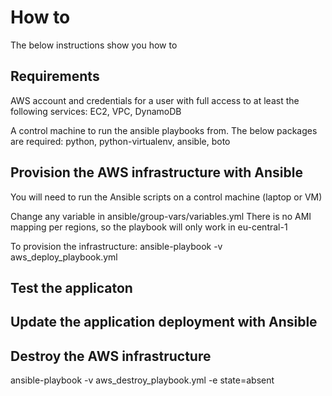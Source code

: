# How to

The below instructions show you how to

## Requirements

AWS account and credentials for a user with full access to at least the following services:
EC2, VPC, DynamoDB

A control machine to run the ansible playbooks from. The below packages are required:
python, python-virtualenv, ansible, boto

## Provision the AWS infrastructure with Ansible

You will need to run the Ansible scripts on a control machine (laptop or VM)

Change any variable in ansible/group-vars/variables.yml
There is no AMI mapping per regions, so the playbook will only work in eu-central-1

To provision the infrastructure:
ansible-playbook -v aws_deploy_playbook.yml


## Test the applicaton


## Update the application deployment with Ansible


## Destroy the AWS infrastructure

ansible-playbook -v aws_destroy_playbook.yml -e state=absent

